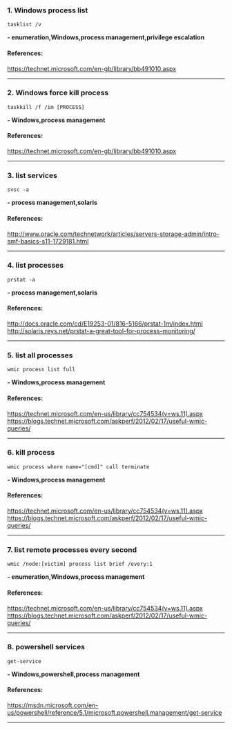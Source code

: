 ### 1. Windows process list
```
tasklist /v
```
**- enumeration,Windows,process management,privilege escalation**
#### References:

https://technet.microsoft.com/en-gb/library/bb491010.aspx
__________
### 2. Windows force kill process
```
taskkill /f /im [PROCESS]
```
**- Windows,process management**
#### References:

https://technet.microsoft.com/en-gb/library/bb491010.aspx
__________
### 3. list services
```
svsc -a
```
**- process management,solaris**
#### References:

http://www.oracle.com/technetwork/articles/servers-storage-admin/intro-smf-basics-s11-1729181.html
__________
### 4. list processes
```
prstat -a
```
**- process management,solaris**
#### References:

http://docs.oracle.com/cd/E19253-01/816-5166/prstat-1m/index.html
http://solaris.reys.net/prstat-a-great-tool-for-process-monitoring/
__________
### 5. list all processes
```
wmic process list full
```
**- Windows,process management**
#### References:

https://technet.microsoft.com/en-us/library/cc754534(v=ws.11).aspx
https://blogs.technet.microsoft.com/askperf/2012/02/17/useful-wmic-queries/
__________
### 6. kill process
```
wmic process where name="[cmd]" call terminate
```
**- Windows,process management**
#### References:

https://technet.microsoft.com/en-us/library/cc754534(v=ws.11).aspx
https://blogs.technet.microsoft.com/askperf/2012/02/17/useful-wmic-queries/
__________
### 7. list remote processes every second
```
wmic /node:[victim] process list brief /every:1
```
**- enumeration,Windows,process management**
#### References:

https://technet.microsoft.com/en-us/library/cc754534(v=ws.11).aspx
https://blogs.technet.microsoft.com/askperf/2012/02/17/useful-wmic-queries/
__________
### 8. powershell services
```
get-service
```
**- Windows,powershell,process management**
#### References:

https://msdn.microsoft.com/en-us/powershell/reference/5.1/microsoft.powershell.management/get-service
__________
